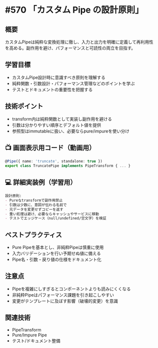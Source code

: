 # #570 「カスタム Pipe の設計原則」

## 概要
カスタムPipeは純粋な変換処理に徹し、入力と出力を明確に定義して再利用性を高める。副作用を避け、パフォーマンスと可読性の両立を目指す。

## 学習目標
- カスタムPipe設計時に意識すべき原則を理解する
- 純粋関数・引数設計・パフォーマンス管理などのポイントを学ぶ
- テストとドキュメントの重要性を把握する

## 技術ポイント
- transform内は純粋関数として実装し副作用を避ける
- 引数は分かりやすい順序とデフォルト値を提供
- 参照型はimmutableに扱い、必要ならpure/impureを使い分け

## 📺 画面表示用コード（動画用）
```typescript
@Pipe({ name: 'truncate', standalone: true })
export class TruncatePipe implements PipeTransform { ... }
```

## 💻 詳細実装例（学習用）
```markdown
設計原則:
- Pureなtransformで副作用禁止
- 引数は少数に、意図が伝わる名前で
- 元データを変更せずコピーを返す
- 重い処理は避け、必要ならキャッシュやサービスに移動
- テストでエッジケース（null/undefined/空文字）を検証
```

## ベストプラクティス
- Pure Pipeを基本とし、非純粋Pipeは慎重に使用
- 入力バリデーションを行い予期せぬ値に備える
- Pipe名・引数・戻り値の仕様をドキュメント化

## 注意点
- Pipeを複雑にしすぎるとコンポーネントよりも読みにくくなる
- 非純粋Pipeはパフォーマンス課題を引き起こしやすい
- 変更がテンプレートに及ぼす影響（破壊的変更）を意識

## 関連技術
- PipeTransform
- Pure/Impure Pipe
- テスト/ドキュメント整備

